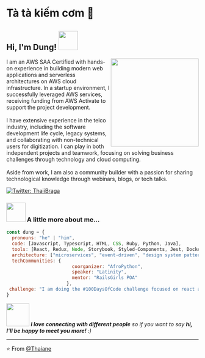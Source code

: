 # Tà tà kiếm cơm 👋

<h2> Hi, I'm Dung! <img src="https://media.giphy.com/media/mGcNjsfWAjY5AEZNw6/giphy.gif" width="50"></h2>
<img align='right' src="https://i.giphy.com/media/v1.Y2lkPTc5MGI3NjExaHo4OGdmeGp1a3EzYmVscWFhMHR5b3p3Mmx0eWhiNm5vZWFla3FleiZlcD12MV9pbnRlcm5hbF9naWZfYnlfaWQmY3Q9Zw/UPqYp2tj61XlBhlPbH/giphy.gif" width="230">
<p>I am an AWS SAA Certified with hands-on experience in building modern web applications and
serverless architectures on AWS cloud infrastructure. In a startup environment, I successfully leveraged
AWS services, receiving funding from AWS Activate to support the project development.
<br><br>
I have extensive experience in the telco industry, including the software development life cycle, legacy
systems, and collaborating with non-technical users for digitization. I can play in both independent
projects and teamwork, focusing on solving business challenges through technology and cloud computing.
<br><br>
Aside from work, I am also a community builder with a passion for sharing technological knowledge
through webinars, blogs, or tech talks.</p>

[![Twitter: ThaiiBraga](https://img.shields.io/twitter/follow/anhdungadg?style=social)](https://twitter.com/anhdungadg)


### <img src="https://media.giphy.com/media/VgCDAzcKvsR6OM0uWg/giphy.gif" width="50"> A little more about me...  

```javascript
const dung = {
  pronouns: "he" | "him",
  code: [Javascript, Typescript, HTML, CSS, Ruby, Python, Java],
  tools: [React, Redux, Node, Storybook, Styled-Components, Jest, Docker],
  architecture: ["microservices", "event-driven", "design system pattern"],
  techCommunities: {
                        coorganizer: "AfroPython",
                        speaker: "Latinity",
                        mentor: "RailsGirls POA"
                      },
 challenge: "I am doing the #100DaysOfCode challenge focused on react and typescript"
}
```

<img src="https://media.giphy.com/media/LnQjpWaON8nhr21vNW/giphy.gif" width="60"> <em><b>I love connecting with different people</b> so if you want to say <b>hi, I'll be happy to meet you more!</b> :)</em>

---

⭐️ From [@Thaiane](https://github.com/Thaiane)

<!--
**anhdungadg/anhdungadg** is a ✨ _special_ ✨ repository because its `README.md` (this file) appears on your GitHub profile.

Here are some ideas to get you started:

- 🔭 I’m currently working on ...
- 🌱 I’m currently learning ...
- 👯 I’m looking to collaborate on ...
- 🤔 I’m looking for help with ...
- 💬 Ask me about ...
- 📫 How to reach me: ...
- 😄 Pronouns: ...
- ⚡ Fun fact: ...
-->
